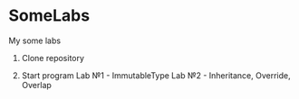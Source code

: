 # SomeLabs
 My some labs
1) Clone repository

2) Start program
  Lab №1 - ImmutableType
  Lab №2 - Inheritance, Override, Overlap
